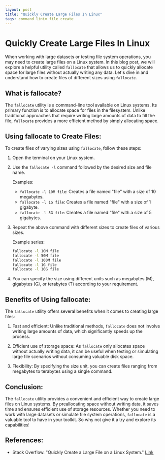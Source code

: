 ```yaml
---
layout: post
title: "Quickly Create Large Files In Linux"
tags: command linix file create 
---
```


# Quickly Create Large Files In Linux

When working with large datasets or testing file system operations, you may need to create large files on a Linux system. In this blog post, we will explore a helpful utility called `fallocate` that allows us to quickly allocate space for large files without actually writing any data. Let's dive in and understand how to create files of different sizes using `fallocate`.

## What is fallocate?

The `fallocate` utility is a command-line tool available on Linux systems. Its primary function is to allocate space for files in the filesystem. Unlike traditional approaches that require writing large amounts of data to fill the file, `fallocate` provides a more efficient method by simply allocating space.

## Using fallocate to Create Files:

To create files of varying sizes using `fallocate`, follow these steps:

1.  Open the terminal on your Linux system.
    
2.  Use the `fallocate -l` command followed by the desired size and file name.
    
    Examples:
    
    - `fallocate -l 10M file`: Creates a file named "file" with a size of 10 megabytes.
    - `fallocate -l 1G file`: Creates a file named "file" with a size of 1 gigabyte.
    - `fallocate -l 5G file`: Creates a file named "file" with a size of 5 gigabytes.
3.  Repeat the above command with different sizes to create files of various sizes.
    
    Example series:
    
    ``` bash
    fallocate -l 10M file
    fallocate -l 50M file
    fallocate -l 100M file
    fallocate -l 1G file
    fallocate -l 10G file
    ```
    
4.  You can specify the size using different units such as megabytes (M), gigabytes (G), or terabytes (T) according to your requirement.
    

## Benefits of Using fallocate:

The `fallocate` utility offers several benefits when it comes to creating large files:

1.  Fast and efficient: Unlike traditional methods, `fallocate` does not involve writing large amounts of data, which significantly speeds up the process.
    
2.  Efficient use of storage space: As `fallocate` only allocates space without actually writing data, it can be useful when testing or simulating large file scenarios without consuming valuable disk space.
    
3.  Flexibility: By specifying the size unit, you can create files ranging from megabytes to terabytes using a single command.
    

## Conclusion:

The `fallocate` utility provides a convenient and efficient way to create large files on Linux systems. By preallocating space without writing data, it saves time and ensures efficient use of storage resources. Whether you need to work with large datasets or simulate file system operations, `fallocate` is a valuable tool to have in your toolkit. So why not give it a try and explore its capabilities!

## References:

- Stack Overflow. "Quickly Create a Large File on a Linux System." [Link](https://stackoverflow.com/questions/257844/quickly-create-a-large-file-on-a-linux-system)